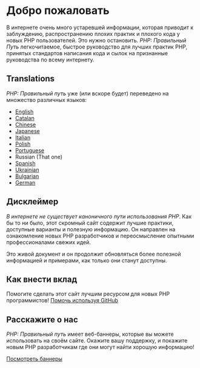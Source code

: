 # Добро пожаловать

В интернете очень много устаревшей информации, которая приводит к заблуждению, распространению плохих практик и плохого
кода у новых PHP пользователей. Это нужно остановить.  _PHP: Правильный Путь_ легкочитаемое, быстрое руководство для
лучших практик PHP, принятых стандартов написания кода и сылок на признанные руководства по всему интернету.

## Translations

_PHP: Правильный путь_ уже (или вскоре будет) переведено на множество различных языков:

* [English](http://www.phptherightway.com)
* [Catalan](http://ca.phptherightway.com)
* [Chinese](http://wulijun.github.com/php-the-right-way)
* [Japanese](http://ja.phptherightway.com)
* [Italian](http://it.phptherightway.com)
* [Polish](http://pl.phptherightway.com/)
* [Portuguese](http://br.phptherightway.com/)
* Russian (That one)
* [Spanish](http://es.phptherightway.com)
* [Ukrainian](http://iflista.github.com/php-the-right-way/)
* [Bulgarian](http://bg.phptherightway.com/)
* [German](http://rwetzlmayr.github.io/php-the-right-way/)

## Дисклеймер

_В интернете не существует каноничного пути использования PHP_. Как бы то ни было, этот скромный сайт содержит лучшие 
практики, доступные варианты и полезную информацию. Он направлен на ознакомление новых PHP разработчиков и 
переосмысление опытными профессионалами свежих идей.

Это живой документ и он продолжит обновляться более полезной информацией и примерами, как только они станут доступны.

## Как внести вклад

Помогите сделать этот сайт лучшим ресурсом для новых PHP программистов! [Помочь используя GitHub][1]

## Расскажите о нас

_PHP: Правильный путь_ имеет веб-баннеры, которые вы можете использовать на своём сайте. Окажите вашу поддержку, и
покажите новым PHP разработчикам где они могут найти хорошую информацию!

[Посмотреть баннеры][2]

[1]: https://github.com/codeguy/php-the-right-way/tree/gh-pages
[2]: /banners.html
